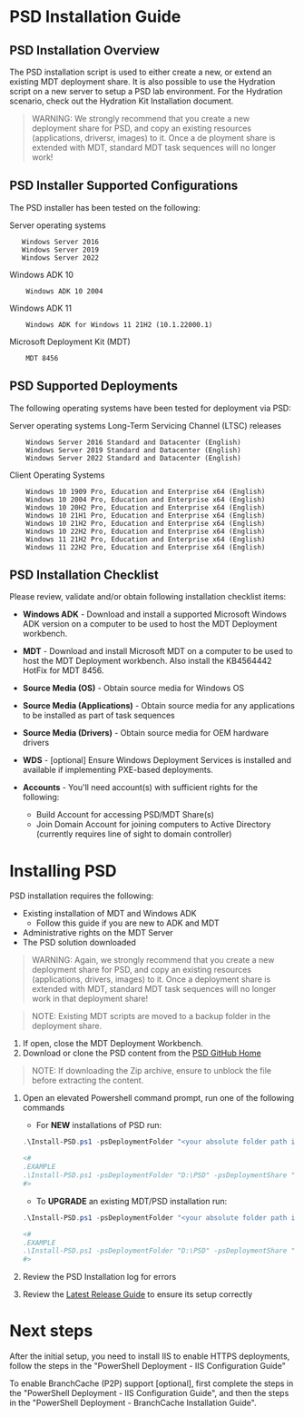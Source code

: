 # PSD Installation Guide

## PSD Installation Overview
The PSD installation script is used to either create a new, or extend an existing MDT deployment share. It is also possible to use the Hydration script on a new server to setup a PSD lab environment. For the Hydration scenario, check out the Hydration Kit Installation document.

> WARNING: We strongly recommend that you create a new deployment share for PSD, and copy an existing resources (applications, driversr, images) to it. Once a de ployment share is extended with MDT, standard MDT task sequences will no longer work!

## PSD Installer Supported Configurations
The PSD installer has been tested on the following:

Server operating systems

       Windows Server 2016
       Windows Server 2019
       Windows Server 2022

Windows ADK 10 

        Windows ADK 10 2004

Windows ADK 11 

        Windows ADK for Windows 11 21H2 (10.1.22000.1)


Microsoft Deployment Kit (MDT)

        MDT 8456 

## PSD Supported Deployments
The following operating systems have been tested for deployment via PSD:

Server operating systems Long-Term Servicing Channel (LTSC) releases

        Windows Server 2016 Standard and Datacenter (English)
        Windows Server 2019 Standard and Datacenter (English)
        Windows Server 2022 Standard and Datacenter (English)


Client Operating Systems
        
        Windows 10 1909 Pro, Education and Enterprise x64 (English)
        Windows 10 2004 Pro, Education and Enterprise x64 (English)
        Windows 10 20H2 Pro, Education and Enterprise x64 (English)
        Windows 10 21H1 Pro, Education and Enterprise x64 (English)
        Windows 10 21H2 Pro, Education and Enterprise x64 (English)
        Windows 10 22H2 Pro, Education and Enterprise x64 (English)
        Windows 11 21H2 Pro, Education and Enterprise x64 (English)
        Windows 11 22H2 Pro, Education and Enterprise x64 (English)

## PSD Installation Checklist
Please review, validate and/or obtain following installation checklist items:

* **Windows ADK** - Download and install a supported Microsoft Windows ADK version on a computer to be used to host the MDT Deployment workbench. 

* **MDT** -  Download and install Microsoft MDT on a computer to be used to host the MDT Deployment workbench. Also install the KB4564442 HotFix for MDT 8456.

* **Source Media (OS)** - Obtain source media for Windows OS

* **Source Media (Applications)** - Obtain source media for any applications to be installed as part of task sequences

* **Source Media (Drivers)** - Obtain source media for OEM hardware drivers

* **WDS** - [optional] Ensure Windows Deployment Services is installed and available if implementing PXE-based deployments.

* **Accounts** - You'll need account(s) with sufficient rights for the following:
    - Build Account for accessing PSD/MDT Share(s)
    - Join Domain Account for joining computers to Active Directory (currently requires line of sight to domain controller)

# Installing PSD

PSD installation requires the following:
- Existing installation of MDT and Windows ADK
  - Follow this guide if you are new to ADK and MDT
- Administrative rights on the MDT Server
- The PSD solution downloaded

> WARNING: Again, we strongly recommend that you create a new deployment share for PSD, and copy an existing resources (applications, drivers, images) to it. Once a deployment share is extended with MDT, standard MDT task sequences will no longer work in that deployment share!

> NOTE: Existing MDT scripts are moved to a backup folder in the deployment share.

1) If open, close the MDT Deployment Workbench.
1) Download or clone the PSD content from the [PSD GitHub Home](https://github.com/FriendsOfMDT/PSD)
> NOTE: If downloading the Zip archive, ensure to unblock the file before extracting the content.
1) Open an elevated Powershell command prompt, run one of the following commands
    - For **NEW** installations of PSD run:
    
    ```powershell
    .\Install-PSD.ps1 -psDeploymentFolder "<your absolute folder path including drive letter>" -psDeploymentShare "<your share name>"

    <#
    .EXAMPLE
    .\Install-PSD.ps1 -psDeploymentFolder "D:\PSD" -psDeploymentShare "dep-psd$"
    #>
    ```
    - To **UPGRADE** an existing MDT/PSD installation run: 
    ```powershell
    .\Install-PSD.ps1 -psDeploymentFolder "<your absolute folder path including drive letter>" -psDeploymentShare "<your share name>" -upgrade

    <#
    .EXAMPLE
    .\Install-PSD.ps1 -psDeploymentFolder "D:\PSD" -psDeploymentShare "dep-psd$" -upgrade
    #>
    ```

1) Review the PSD Installation log for errors

1) Review the [Latest Release Guide](./PowerShell%20Deployment%20-%20Latest%20Release%20Setup%20Guide.md) to ensure its setup correctly

# Next steps
After the initial setup, you need to install IIS to enable HTTPS deployments, follow the steps in the "PowerShell Deployment - IIS Configuration Guide"

To enable BranchCache (P2P) support [optional], first complete the steps in the "PowerShell Deployment - IIS Configuration Guide", and then the steps in the "PowerShell Deployment - BranchCache Installation Guide".
